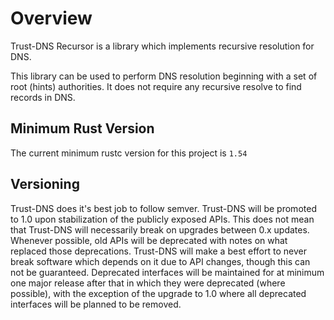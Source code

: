 # Overview

Trust-DNS Recursor is a library which implements recursive resolution for DNS.

This library can be used to perform DNS resolution beginning with a set of root (hints) authorities. It does not require any recursive resolve to find records in DNS.

## Minimum Rust Version

The current minimum rustc version for this project is `1.54`

## Versioning

Trust-DNS does it's best job to follow semver. Trust-DNS will be promoted to 1.0 upon stabilization of the publicly exposed APIs. This does not mean that Trust-DNS will necessarily break on upgrades between 0.x updates. Whenever possible, old APIs will be deprecated with notes on what replaced those deprecations. Trust-DNS will make a best effort to never break software which depends on it due to API changes, though this can not be guaranteed. Deprecated interfaces will be maintained for at minimum one major release after that in which they were deprecated (where possible), with the exception of the upgrade to 1.0 where all deprecated interfaces will be planned to be removed.
